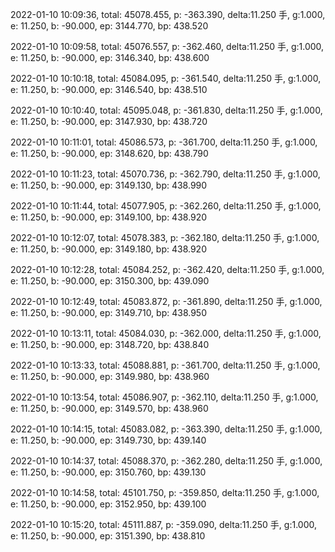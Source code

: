 2022-01-10 10:09:36, total: 45078.455, p: -363.390, delta:11.250 手, g:1.000, e: 11.250, b: -90.000, ep: 3144.770, bp: 438.520

2022-01-10 10:09:58, total: 45076.557, p: -362.460, delta:11.250 手, g:1.000, e: 11.250, b: -90.000, ep: 3146.340, bp: 438.600

2022-01-10 10:10:18, total: 45084.095, p: -361.540, delta:11.250 手, g:1.000, e: 11.250, b: -90.000, ep: 3146.540, bp: 438.510

2022-01-10 10:10:40, total: 45095.048, p: -361.830, delta:11.250 手, g:1.000, e: 11.250, b: -90.000, ep: 3147.930, bp: 438.720

2022-01-10 10:11:01, total: 45086.573, p: -361.700, delta:11.250 手, g:1.000, e: 11.250, b: -90.000, ep: 3148.620, bp: 438.790

2022-01-10 10:11:23, total: 45070.736, p: -362.790, delta:11.250 手, g:1.000, e: 11.250, b: -90.000, ep: 3149.130, bp: 438.990

2022-01-10 10:11:44, total: 45077.905, p: -362.260, delta:11.250 手, g:1.000, e: 11.250, b: -90.000, ep: 3149.100, bp: 438.920

2022-01-10 10:12:07, total: 45078.383, p: -362.180, delta:11.250 手, g:1.000, e: 11.250, b: -90.000, ep: 3149.180, bp: 438.920

2022-01-10 10:12:28, total: 45084.252, p: -362.420, delta:11.250 手, g:1.000, e: 11.250, b: -90.000, ep: 3150.300, bp: 439.090

2022-01-10 10:12:49, total: 45083.872, p: -361.890, delta:11.250 手, g:1.000, e: 11.250, b: -90.000, ep: 3149.710, bp: 438.950

2022-01-10 10:13:11, total: 45084.030, p: -362.000, delta:11.250 手, g:1.000, e: 11.250, b: -90.000, ep: 3148.720, bp: 438.840

2022-01-10 10:13:33, total: 45088.881, p: -361.700, delta:11.250 手, g:1.000, e: 11.250, b: -90.000, ep: 3149.980, bp: 438.960

2022-01-10 10:13:54, total: 45086.907, p: -362.110, delta:11.250 手, g:1.000, e: 11.250, b: -90.000, ep: 3149.570, bp: 438.960

2022-01-10 10:14:15, total: 45083.082, p: -363.390, delta:11.250 手, g:1.000, e: 11.250, b: -90.000, ep: 3149.730, bp: 439.140

2022-01-10 10:14:37, total: 45088.370, p: -362.280, delta:11.250 手, g:1.000, e: 11.250, b: -90.000, ep: 3150.760, bp: 439.130

2022-01-10 10:14:58, total: 45101.750, p: -359.850, delta:11.250 手, g:1.000, e: 11.250, b: -90.000, ep: 3152.950, bp: 439.100

2022-01-10 10:15:20, total: 45111.887, p: -359.090, delta:11.250 手, g:1.000, e: 11.250, b: -90.000, ep: 3151.390, bp: 438.810